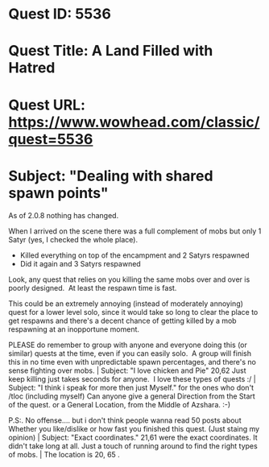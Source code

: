 # Quest ID: 5536
# Quest Title: A Land Filled with Hatred
# Quest URL: https://www.wowhead.com/classic/quest=5536
# Subject: "Dealing with shared spawn points"
As of 2.0.8 nothing has changed.

When I arrived on the scene there was a full complement of mobs but only 1 Satyr (yes, I checked the whole place).

* Killed everything on top of the encampment and 2 Satyrs respawned
* Did it again and 3 Satyrs respawned

Look, any quest that relies on you killing the same mobs over and over is poorly designed.  At least the respawn time is fast.

This could be an extremely annoying (instead of moderately annoying) quest for a lower level solo, since it would take so long to clear the place to get respawns and there's a decent chance of getting killed by a mob respawning at an inopportune moment.

PLEASE do remember to group with anyone and everyone doing this (or similar) quests at the time, even if you can easily solo.  A group will finish this in no time even with unpredictable spawn percentages, and there's no sense fighting over mobs. | Subject: "I love chicken and Pie"
20,62 Just keep killing just takes seconds for anyone.  I love these types of quests :/ | Subject: "I think i speak for more then just Myself."
for the ones who don't /tloc (including myself) Can anyone give a general Direction from the Start of the quest. or a General Location, from the Middle of Azshara. :-)

P.S:. No offense.... but i don't think people wanna read 50 posts about Whether you like/dislike or how fast you finished this quest. (Just staing my opinion) | Subject: "Exact coordinates."
21,61 were the exact coordinates. It didn't take long at all. Just a touch of running around to find the right types of mobs. | The location is 20, 65 .